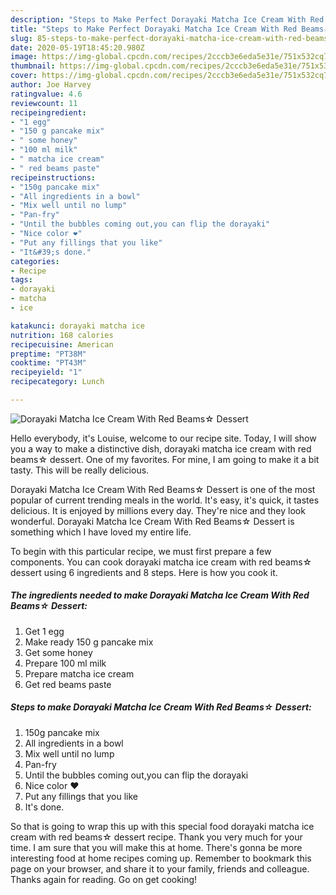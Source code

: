 ```yaml
---
description: "Steps to Make Perfect Dorayaki Matcha Ice Cream With Red Beams☆ Dessert"
title: "Steps to Make Perfect Dorayaki Matcha Ice Cream With Red Beams☆ Dessert"
slug: 85-steps-to-make-perfect-dorayaki-matcha-ice-cream-with-red-beams-dessert
date: 2020-05-19T18:45:20.980Z
image: https://img-global.cpcdn.com/recipes/2cccb3e6eda5e31e/751x532cq70/dorayaki-matcha-ice-cream-with-red-beams☆-dessert-recipe-main-photo.jpg
thumbnail: https://img-global.cpcdn.com/recipes/2cccb3e6eda5e31e/751x532cq70/dorayaki-matcha-ice-cream-with-red-beams☆-dessert-recipe-main-photo.jpg
cover: https://img-global.cpcdn.com/recipes/2cccb3e6eda5e31e/751x532cq70/dorayaki-matcha-ice-cream-with-red-beams☆-dessert-recipe-main-photo.jpg
author: Joe Harvey
ratingvalue: 4.6
reviewcount: 11
recipeingredient:
- "1 egg"
- "150 g pancake mix"
- " some honey"
- "100 ml milk"
- " matcha ice cream"
- " red beams paste"
recipeinstructions:
- "150g pancake mix"
- "All ingredients in a bowl"
- "Mix well until no lump"
- "Pan-fry"
- "Until the bubbles coming out,you can flip the dorayaki"
- "Nice color ❤️"
- "Put any fillings that you like"
- "It&#39;s done."
categories:
- Recipe
tags:
- dorayaki
- matcha
- ice

katakunci: dorayaki matcha ice 
nutrition: 168 calories
recipecuisine: American
preptime: "PT38M"
cooktime: "PT43M"
recipeyield: "1"
recipecategory: Lunch

---
```



![Dorayaki Matcha Ice Cream With Red Beams☆ Dessert](https://img-global.cpcdn.com/recipes/2cccb3e6eda5e31e/751x532cq70/dorayaki-matcha-ice-cream-with-red-beams☆-dessert-recipe-main-photo.jpg)

Hello everybody, it's Louise, welcome to our recipe site. Today, I will show you a way to make a distinctive dish, dorayaki matcha ice cream with red beams☆ dessert. One of my favorites. For mine, I am going to make it a bit tasty. This will be really delicious.

Dorayaki Matcha Ice Cream With Red Beams☆ Dessert is one of the most popular of current trending meals in the world. It's easy, it's quick, it tastes delicious. It is enjoyed by millions every day. They're nice and they look wonderful. Dorayaki Matcha Ice Cream With Red Beams☆ Dessert is something which I have loved my entire life.




To begin with this particular recipe, we must first prepare a few components. You can cook dorayaki matcha ice cream with red beams☆ dessert using 6 ingredients and 8 steps. Here is how you cook it.

##### The ingredients needed to make Dorayaki Matcha Ice Cream With Red Beams☆ Dessert:

1. Get 1 egg
1. Make ready 150 g pancake mix
1. Get  some honey
1. Prepare 100 ml milk
1. Prepare  matcha ice cream
1. Get  red beams paste




##### Steps to make Dorayaki Matcha Ice Cream With Red Beams☆ Dessert:

1. 150g pancake mix
1. All ingredients in a bowl
1. Mix well until no lump
1. Pan-fry
1. Until the bubbles coming out,you can flip the dorayaki
1. Nice color ❤️
1. Put any fillings that you like
1. It&#39;s done.




So that is going to wrap this up with this special food dorayaki matcha ice cream with red beams☆ dessert recipe. Thank you very much for your time. I am sure that you will make this at home. There's gonna be more interesting food at home recipes coming up. Remember to bookmark this page on your browser, and share it to your family, friends and colleague. Thanks again for reading. Go on get cooking!
